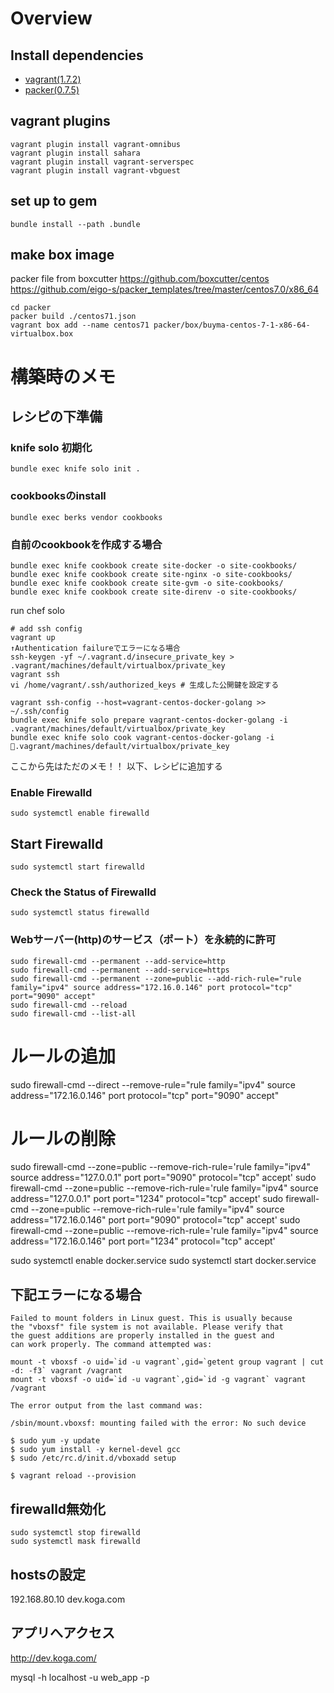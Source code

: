 # Overview

## Install dependencies

* [vagrant(1.7.2)](https://www.vagrantup.com/downloads.html)
* [packer(0.7.5)](http://www.packer.io/downloads.html)


## vagrant plugins
```
vagrant plugin install vagrant-omnibus
vagrant plugin install sahara
vagrant plugin install vagrant-serverspec
vagrant plugin install vagrant-vbguest
```

## set up to gem
```
bundle install --path .bundle
```

## make box image
packer file from boxcutter
https://github.com/boxcutter/centos
https://github.com/eigo-s/packer_templates/tree/master/centos7.0/x86_64

```
cd packer
packer build ./centos71.json
vagrant box add --name centos71 packer/box/buyma-centos-7-1-x86-64-virtualbox.box
```


# 構築時のメモ
## レシピの下準備
### knife solo 初期化

```
bundle exec knife solo init .
```

### cookbooksのinstall
```
bundle exec berks vendor cookbooks
```

### 自前のcookbookを作成する場合
```
bundle exec knife cookbook create site-docker -o site-cookbooks/
bundle exec knife cookbook create site-nginx -o site-cookbooks/
bundle exec knife cookbook create site-gvm -o site-cookbooks/
bundle exec knife cookbook create site-direnv -o site-cookbooks/
```


run chef solo
```
# add ssh config
vagrant up
↑Authentication failureでエラーになる場合
ssh-keygen -yf ~/.vagrant.d/insecure_private_key > .vagrant/machines/default/virtualbox/private_key
vagrant ssh
vi /home/vagrant/.ssh/authorized_keys # 生成した公開鍵を設定する

vagrant ssh-config --host=vagrant-centos-docker-golang >> ~/.ssh/config
bundle exec knife solo prepare vagrant-centos-docker-golang -i .vagrant/machines/default/virtualbox/private_key
bundle exec knife solo cook vagrant-centos-docker-golang -i .vagrant/machines/default/virtualbox/private_key
```

ここから先はただのメモ！！
以下、レシピに追加する
### Enable Firewalld
```
sudo systemctl enable firewalld
```

## Start Firewalld
```
sudo systemctl start firewalld
```

### Check the Status of Firewalld
```
sudo systemctl status firewalld
```


### Webサーバー(http)のサービス（ポート）を永続的に許可
```
sudo firewall-cmd --permanent --add-service=http
sudo firewall-cmd --permanent --add-service=https
sudo firewall-cmd --permanent --zone=public --add-rich-rule="rule family="ipv4" source address="172.16.0.146" port protocol="tcp" port="9090" accept"
sudo firewall-cmd --reload
sudo firewall-cmd --list-all
```

# ルールの追加
sudo firewall-cmd --direct --remove-rule="rule family="ipv4" source address="172.16.0.146" port protocol="tcp" port="9090" accept"

# ルールの削除
sudo firewall-cmd --zone=public --remove-rich-rule='rule family="ipv4" source address="127.0.0.1" port port="9090" protocol="tcp" accept'
sudo firewall-cmd --zone=public --remove-rich-rule='rule family="ipv4" source address="127.0.0.1" port port="1234" protocol="tcp" accept'
sudo firewall-cmd --zone=public --remove-rich-rule='rule family="ipv4" source address="172.16.0.146" port port="9090" protocol="tcp" accept'
sudo firewall-cmd --zone=public --remove-rich-rule='rule family="ipv4" source address="172.16.0.146" port port="1234" protocol="tcp" accept'


sudo systemctl enable docker.service
sudo systemctl start docker.service


## 下記エラーになる場合
```
Failed to mount folders in Linux guest. This is usually because
the "vboxsf" file system is not available. Please verify that
the guest additions are properly installed in the guest and
can work properly. The command attempted was:

mount -t vboxsf -o uid=`id -u vagrant`,gid=`getent group vagrant | cut -d: -f3` vagrant /vagrant
mount -t vboxsf -o uid=`id -u vagrant`,gid=`id -g vagrant` vagrant /vagrant

The error output from the last command was:

/sbin/mount.vboxsf: mounting failed with the error: No such device
```

```
$ sudo yum -y update
$ sudo yum install -y kernel-devel gcc
$ sudo /etc/rc.d/init.d/vboxadd setup
```

```
$ vagrant reload --provision
```

## firewalld無効化
```
sudo systemctl stop firewalld
sudo systemctl mask firewalld
```

## hostsの設定
192.168.80.10 dev.koga.com

## アプリへアクセス
http://dev.koga.com/

mysql -h localhost -u web_app -p
